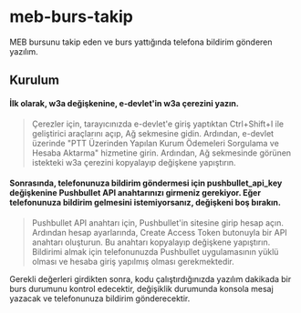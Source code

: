# meb-burs-takip
MEB bursunu takip eden ve burs yattığında telefona bildirim gönderen yazılım.

## Kurulum

#### İlk olarak, w3a değişkenine, e-devlet'in w3a çerezini yazın.

> Çerezler için, tarayıcınızda e-devlet'e giriş yaptıktan Ctrl+Shift+I ile geliştirici araçlarını açıp, Ağ sekmesine gidin. Ardından, e-devlet üzerinde "PTT Üzerinden Yapılan Kurum Ödemeleri Sorgulama ve Hesaba Aktarma" hizmetine girin. Ardından, Ağ sekmesinde görünen istekteki w3a çerezini kopyalayıp değişkene yapıştırın.

#### Sonrasında, telefonunuza bildirim göndermesi için pushbullet_api_key değişkenine Pushbullet API anahtarınızı girmeniz gerekiyor. Eğer telefonunuza bildirim gelmesini istemiyorsanız, değişkeni boş bırakın.

> Pushbullet API anahtarı için, Pushbullet'in sitesine girip hesap açın. Ardından hesap ayarlarında, Create Access Token butonuyla bir API anahtarı oluşturun. Bu anahtarı kopyalayıp değişkene yapıştırın. Bildirimi almak için telefonunuzda Pushbullet uygulamasının yüklü olması ve hesaba giriş yapılmış olması gerekmektedir.


Gerekli değerleri girdikten sonra, kodu çalıştırdığınızda yazılım dakikada bir burs durumunu kontrol edecektir, değişiklik durumunda konsola mesaj yazacak ve telefonunuza bildirim gönderecektir.
